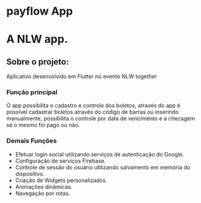 # payflow App

# A NLW app.

## Sobre o projeto:

Aplicativo desenvolvido em Flutter no evento NLW together
### Função principal
O app possibilita o cadastro e controle dos boletos, através do app é possível cadastrar boletos através do código de barras ou inserindo manualmente,
possibilita o controle por data de vencimento e a checagem se o mesmo foi pago ou não.
### Demais Funções 
- Efetuar login social utilizando serviços de autenticação do Google.
- Configuração de serviços Firebase.
- Controle de sessão do usuário utilizando salvamento em memória do dispositivo.
- Criação de Widgets personalizados.
- Animações dinâmicas.
- Navegação por rotas.


